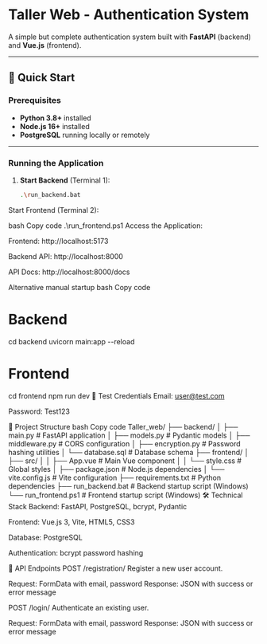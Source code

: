 # Taller Web - Authentication System

A simple but complete authentication system built with **FastAPI** (backend) and **Vue.js** (frontend).

---

## 🚀 Quick Start

### Prerequisites
- **Python 3.8+** installed  
- **Node.js 16+** installed  
- **PostgreSQL** running locally or remotely  

---

### Running the Application

1. **Start Backend** (Terminal 1):
   ```bash
   .\run_backend.bat
Start Frontend (Terminal 2):

bash
Copy code
.\run_frontend.ps1
Access the Application:

Frontend: http://localhost:5173

Backend API: http://localhost:8000

API Docs: http://localhost:8000/docs

Alternative manual startup
bash
Copy code
# Backend
cd backend
uvicorn main:app --reload

# Frontend
cd frontend
npm run dev
🔑 Test Credentials
Email: user@test.com

Password: Test123

📁 Project Structure
bash
Copy code
Taller_web/
├── backend/
│   ├── main.py           # FastAPI application
│   ├── models.py         # Pydantic models
│   ├── middleware.py     # CORS configuration
│   ├── encryption.py     # Password hashing utilities
│   └── database.sql      # Database schema
├── frontend/
│   ├── src/
│   │   ├── App.vue       # Main Vue component
│   │   └── style.css     # Global styles
│   ├── package.json      # Node.js dependencies
│   └── vite.config.js    # Vite configuration
├── requirements.txt      # Python dependencies
├── run_backend.bat       # Backend startup script (Windows)
└── run_frontend.ps1      # Frontend startup script (Windows)
🛠️ Technical Stack
Backend: FastAPI, PostgreSQL, bcrypt, Pydantic

Frontend: Vue.js 3, Vite, HTML5, CSS3

Database: PostgreSQL

Authentication: bcrypt password hashing

📡 API Endpoints
POST /registration/
Register a new user account.

Request: FormData with email, password
Response: JSON with success or error message

POST /login/
Authenticate an existing user.

Request: FormData with email, password
Response: JSON with success or error message